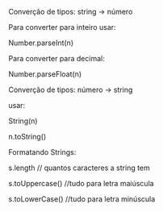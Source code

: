 Converção de tipos: string -> número


Para converter para inteiro usar:

Number.parseInt(n)

Para converter para decimal:

Number.parseFloat(n)

Converção de tipos: número -> string

usar:

String(n)

n.toString()




Formatando Strings:

s.length           // quantos caracteres a string tem 

s.toUppercase()   //tudo para letra maiúscula

s.toLowerCase()   //tudo para letra minúscula